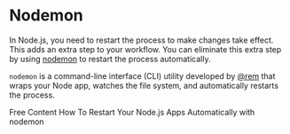 # Nodemon

In Node.js, you need to restart the process to make changes take effect. This adds an extra step to your workflow. You can eliminate this extra step by using [nodemon](https://nodemon.io/) to restart the process automatically.

`nodemon` is a command-line interface (CLI) utility developed by [@rem](https://twitter.com/rem) that wraps your Node app, watches the file system, and automatically restarts the process.

<ResourceGroupTitle>Free Content</ResourceGroupTitle>
<BadgeLink colorScheme='yellow' badgeText='Read' href='https://www.digitalocean.com/community/tutorials/workflow-nodemon'>How To Restart Your Node.js Apps Automatically with nodemon</BadgeLink>
